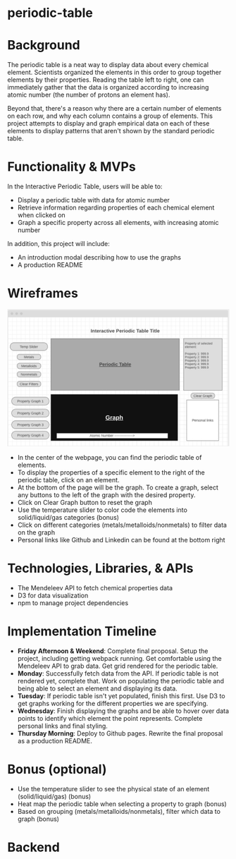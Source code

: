 # periodic-table

# Background
The periodic table is a neat way to display data about every chemical element. Scientists organized the elements in this order to group together elements by their properties. Reading the table left to right, one can immediately gather that the data is organized according to increasing atomic number (the number of protons an element has).

Beyond that, there's a reason why there are a certain number of elements on each row, and why each column contains a group of elements. This project attempts to display and graph empirical data on each of these elements to display patterns that aren't shown by the standard periodic table.


# Functionality & MVPs
In the Interactive Periodic Table, users will be able to:
- Display a periodic table with data for atomic number
- Retrieve information regarding properties of each chemical element when clicked on
- Graph a specific property across all elements, with increasing atomic number


In addition, this project will include:
- An introduction modal describing how to use the graphs
- A production README

# Wireframes
![Wireframe for the project](/wireframe.png "Interactive Periodic Table Wireframe")
- In the center of the webpage, you can find the periodic table of elements.
- To display the properties of a specific element to the right of the periodic table, click on an element.
- At the bottom of the page will be the graph. To create a graph, select any buttons to the left of the graph with the desired property.
- Click on Clear Graph button to reset the graph
- Use the temperature slider to color code the elements into solid/liquid/gas categories (bonus)
- Click on different categories (metals/metalloids/nonmetals) to filter data on the graph
- Personal links like Github and Linkedin can be found at the bottom right

# Technologies, Libraries, & APIs
- The Mendeleev API to fetch chemical properties data
- D3 for data visualization
- npm to manage project dependencies

# Implementation Timeline
- **Friday Afternoon & Weekend**: Complete final proposal. Setup the project, including getting webpack running. Get comfortable using the Mendeleev API to grab data. Get grid rendered for the periodic table.
- **Monday**: Successfully fetch data from the API. If periodic table is not rendered yet, complete that. Work on populating the periodic table and being able to select an element and displaying its data.
- **Tuesday**: If periodic table isn't yet populated, finish this first. Use D3 to get graphs working for the different properties we are specifying.
- **Wednesday**: Finish displaying the graphs and be able to hover over data points to identify which element the point represents. Complete personal links and final styling.
- **Thursday Morning**: Deploy to Github pages. Rewrite the final proposal as a production README.

# Bonus (optional)
- Use the temperature slider to see the physical state of an element (solid/liquid/gas) (bonus)
- Heat map the periodic table when selecting a property to graph (bonus)
- Based on grouping (metals/metalloids/nonmetals), filter which data to graph (bonus)

# Backend

